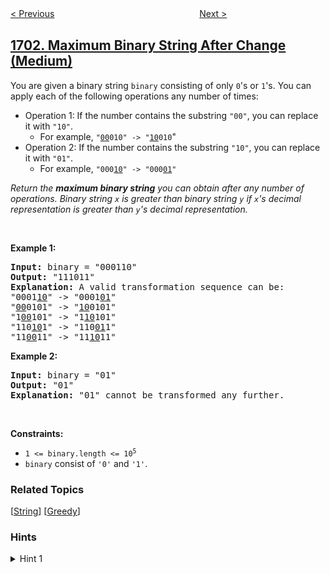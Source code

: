 <!--|This file generated by command(leetcode description); DO NOT EDIT.    |-->
<!--+----------------------------------------------------------------------+-->
<!--|@author    openset <openset.wang@gmail.com>                           |-->
<!--|@link      https://github.com/openset                                 |-->
<!--|@home      https://github.com/openset/leetcode                        |-->
<!--+----------------------------------------------------------------------+-->

[< Previous](../average-waiting-time "Average Waiting Time")
　　　　　　　　　　　　　　　　
[Next >](../minimum-adjacent-swaps-for-k-consecutive-ones "Minimum Adjacent Swaps for K Consecutive Ones")

## [1702. Maximum Binary String After Change (Medium)](https://leetcode.com/problems/maximum-binary-string-after-change "修改后的最大二进制字符串")

<p>You are given a binary string <code>binary</code> consisting of only <code>0</code>&#39;s or <code>1</code>&#39;s. You can apply each of the following operations any number of times:</p>

<ul>
	<li>Operation 1: If the number contains the substring <code>&quot;00&quot;</code>, you can replace it with <code>&quot;10&quot;</code>.
	<ul>
		<li>For example, <code>&quot;<u>00</u>010&quot; -&gt; &quot;<u>10</u>010</code>&quot;</li>
	</ul>
	</li>
	<li>Operation 2: If the number contains the substring <code>&quot;10&quot;</code>, you can replace it with <code>&quot;01&quot;</code>.
	<ul>
		<li>For example, <code>&quot;000<u>10</u>&quot; -&gt; &quot;000<u>01</u>&quot;</code></li>
	</ul>
	</li>
</ul>

<p><em>Return the <strong>maximum binary string</strong> you can obtain after any number of operations. Binary string <code>x</code> is greater than binary string <code>y</code> if <code>x</code>&#39;s decimal representation is greater than <code>y</code>&#39;s decimal representation.</em></p>

<p>&nbsp;</p>
<p><strong>Example 1:</strong></p>

<pre>
<strong>Input:</strong> binary = &quot;000110&quot;
<strong>Output:</strong> &quot;111011&quot;
<strong>Explanation:</strong> A valid transformation sequence can be:
&quot;0001<u>10</u>&quot; -&gt; &quot;0001<u>01</u>&quot; 
&quot;<u>00</u>0101&quot; -&gt; &quot;<u>10</u>0101&quot; 
&quot;1<u>00</u>101&quot; -&gt; &quot;1<u>10</u>101&quot; 
&quot;110<u>10</u>1&quot; -&gt; &quot;110<u>01</u>1&quot; 
&quot;11<u>00</u>11&quot; -&gt; &quot;11<u>10</u>11&quot;
</pre>

<p><strong>Example 2:</strong></p>

<pre>
<strong>Input:</strong> binary = &quot;01&quot;
<strong>Output:</strong> &quot;01&quot;
<strong>Explanation:</strong>&nbsp;&quot;01&quot; cannot be transformed any further.
</pre>

<p>&nbsp;</p>
<p><strong>Constraints:</strong></p>

<ul>
	<li><code>1 &lt;= binary.length &lt;= 10<sup>5</sup></code></li>
	<li><code>binary</code> consist of <code>&#39;0&#39;</code> and <code>&#39;1&#39;</code>.</li>
</ul>

### Related Topics
  [[String](../../tag/string/README.md)]
  [[Greedy](../../tag/greedy/README.md)]

### Hints
<details>
<summary>Hint 1</summary>
Note that with the operations, you can always make the string only contain at most 1 zero.
</details>
